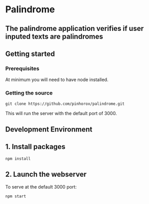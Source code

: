# Palindrome
The palindrome application verifies if user inputed texts are palindromes
---

## Getting started

### Prerequisites
At minimum you will need to have node installed.

### Getting the source
```
git clone https://github.com/pinhorox/palindrome.git
```

This will run the server with the default port of 3000.

## Development Environment
## 1. Install packages
```
npm install
```
## 2. Launch the webserver
To serve at the default 3000 port:
```
npm start
```
